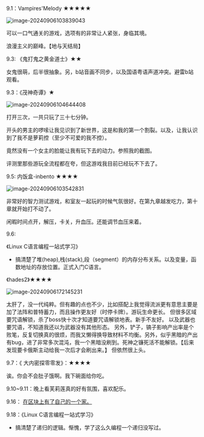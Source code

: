 9.1：Vampires'Melody ★★★★★

![image-20240906103839043](https://fastly.jsdelivr.net/gh/MrXnneHang/blog_img/BlogHosting/img/24/09/202409061038933.png)

可以一口气通关的游戏，选项有的非常让人紧张，身临其境。

浪漫主义的巅峰。【地与天结局】

9.3: 《鬼打鬼之黄金道士》★★

女鬼很萌，后半很抽象。另，b站音画不同步，以及国语粤语声道冲突。避雷b站观看。

9.3：《茂神奇谭》★

![image-20240906104644408](https://fastly.jsdelivr.net/gh/MrXnneHang/blog_img/BlogHosting/img/24/09/202409061046483.png)

打开三次，一共只玩了三十七分钟。

开头的男主的啰嗦让我见识到了新世界，这是和我的第一个割裂。以及，让我认识到了我不是萝莉控（至少不可爱的我不控）。

竟然没有一个女主的脸能让我有玩下去的动力。参照我的截图。

评测里那些游玩全流程都在夸，但这游戏我目前已经玩不下去了。

9.5: 内饭盒-inbento ★★★★

![image-20240906103542831](https://fastly.jsdelivr.net/gh/MrXnneHang/blog_img/BlogHosting/img/24/09/202409061035318.png)

非常好的智力测试游戏，和室友一起玩的时候气氛很好。在第九章越发吃力，第十章就开始打不动了。

闲暇时间点开，解压，卡关，升血压。还能调节血压来着。



9.6: 

《Linux C语言编程一站式学习》

* 搞清楚了堆(heap),栈(stack),段（segment）的内存分布关系。以及变量，函数地址的存放位置。正式入门C语言。

《hades2》★★★★

![image-20240906172145231](https://fastly.jsdelivr.net/gh/MrXnneHang/blog_img/BlogHosting/img/24/09/202409061723697.png)

太肝了，没一代纯粹。但有趣的点也不少，比如搭配上我觉得流派更有意思主要是加了法阵和普特蓄力，而且操作更友好（时停卡牌）。游玩生命更长。
但很多区域要咒语解锁，杀了boss快十次才知道要咒语解锁地表。新手不友好。
以及武器也要咒语，不知道我还以为武器没有其他形态。
另外，铲子，镐子影响产出率是个败笔，反复切换真的很烦，而我又懒得换导致材料不均衡。另外，似乎黑暗的产出有bug，进了非常多次混沌，我一个黑暗没刷到。死神之镰死活不能解锁。【后来发现要卡俄斯主动给我一次后才会刷出来。】
但依然很上头。

9.7：《 大内密探零零发》：★★★★

诶。你会不会肚子饿啊。我下碗面给你吃。

9.10~9.11：晚上看芙莉莲真的好有氛围，喜欢配乐。

9.16： [在区块上有了自己的一个家。](https://xnnehang-4519.xlog.app/)

9.18：《Linux C语言编程一站式学习》

* 搞清楚了递归的逻辑。惭愧，学了这么久编程一个递归没写过。

